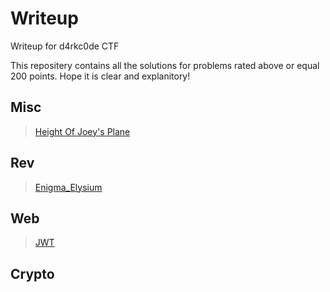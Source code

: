 # Writeup
Writeup for d4rkc0de CTF

This repositery contains all the solutions for problems rated above or equal 200 points.
Hope it is clear and explanitory!

## Misc
> [Height Of Joey's Plane](https://github.com/Sak-drago/Writeup/blob/main/Misc/Height_of_Joey_Plane.md)

## Rev
> [Enigma_Elysium](https://github.com/Sak-drago/Writeup/blob/main/Rev/Enigma_Elysium.md)

## Web
> [JWT](https://github.com/Sak-drago/Writeup/blob/main/Web/JWT.md)

## Crypto
